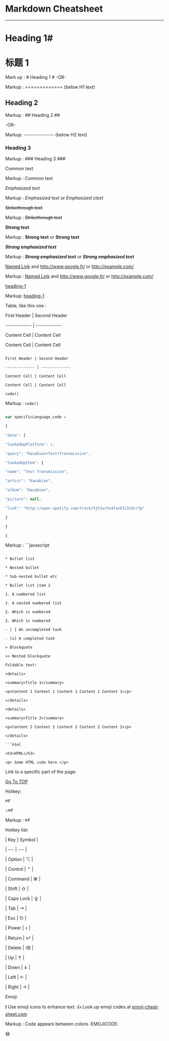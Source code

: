 Markdown Cheatsheet<a name = "TOP"></a>
=========
----
# Heading 1#
# 标题 1 #

Mark up : # Heading 1 #
-OR-

Markup : ============= (below H1 text)

## Heading 2 ##

Markup : ## Heading 2 ##

-OR-

Markup: --------------- (below H2 text)

### Heading 3 ###

Markup : ### Heading 3 ###


Common text

Markup : Common text

_Emphasized text_

Markup : _Emphasized text_ or *Emphasized ctext*

~~Strikethrough text~~

Markup : ~~Strikethrough text~~

__Strong text__

Markup : __Strong text__ or **Strong text**

___Strong emphasized text___

Markup : ___Strong emphasized text___ or ***Strong emphasized text***

[Named Link](http://www.google.fr/ "Named link title") and http://www.google.fr/ or <http://example.com/>

Markup : [Named Link](http://www.google.fr/ "Named link title") and http://www.google.fr/ or <http://example.com/>

[heading-1](#heading-1 "Goto heading-1")


Markup: [heading-1](#heading-1 "Goto heading-1")


Table, like this one :

First Header | Second Header

------------- | -------------

Content Cell | Content Cell

Content Cell | Content Cell

```

First Header | Second Header

------------- | -------------

Content Cell | Content Cell

Content Cell | Content Cell

```

`code()`

Markup : `code()`

```javascript

var specificLanguage_code =

{

"data": {

"lookedUpPlatform": 1,

"query": "Kasabian+Test+Transmission",

"lookedUpItem": {

"name": "Test Transmission",

"artist": "Kasabian",

"album": "Kasabian",

"picture": null,

"link": "http://open.spotify.com/track/5jhJur5n4fasblLSCOcrTp"

}

}

}

```

Markup : ```javascript

```

* Bullet list

* Nested bullet

* Sub-nested bullet etc

* Bullet list item 2

1. A numbered list

1. A nested numbered list

2. Which is numbered

2. Which is numbered

- [ ] An uncompleted task

- [x] A completed task

> Blockquote

>> Nested blockquote

Foldable text:

<details>

<summary>Title 1</summary>

<p>Content 1 Content 1 Content 1 Content 1 Content 1</p>

</details>

<details>

<summary>Title 2</summary>

<p>Content 2 Content 2 Content 2 Content 2 Content 2</p>

</details>

```html

<h3>HTML</h3>

<p> Some HTML code here </p>

```

Link to a specific part of the page:

[Go To TOP](#TOP)

Hotkey:

<kbd>⌘F</kbd>

<kbd>⇧⌘F</kbd>

Markup : <kbd>⌘F</kbd>

Hotkey list:

| Key | Symbol |

| --- | --- |

| Option | ⌥ |

| Control | ⌃ |

| Command | ⌘ |

| Shift | ⇧ |

| Caps Lock | ⇪ |

| Tab | ⇥ |

| Esc | ⎋ |

| Power | ⌽ |

| Return | ↩ |

| Delete | ⌫ |

| Up | ↑ |

| Down | ↓ |

| Left | ← |

| Right | → |

Emoji:

:exclamation: Use emoji icons to enhance text. :+1: Look up emoji codes at [emoji-cheat-sheet.com](http://emoji-cheat-sheet.com/)

Markup : Code appears between colons :EMOJICODE:


:mask: